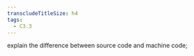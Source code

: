 ```yaml
---
transcludeTitleSize: h4
tags:
  - C3.3
---
```

explain the difference between source code and machine code;